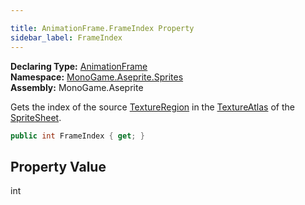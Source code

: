 ```yaml
---

title: AnimationFrame.FrameIndex Property
sidebar_label: FrameIndex
---
```

**Declaring Type:** [AnimationFrame](../)  
**Namespace:** [MonoGame.Aseprite.Sprites](../../)  
**Assembly:** MonoGame.Aseprite

Gets the index of the source [TextureRegion](TextureRegion) in the [TextureAtlas](../../TextureAtlas/) of the [SpriteSheet](../../SpriteSheet/).

```csharp
public int FrameIndex { get; }
```

## Property Value

int


